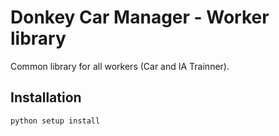 # Donkey Car Manager - Worker library

Common library for all workers (Car and IA Trainner).

## Installation

```bash
python setup install
````

